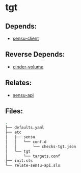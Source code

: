 # tgt

## Depends:

  -  [sensu-client](/salt/sensu-client)

## Reverse Depends:

  -  [cinder-volume](/salt/cinder-volume)

## Relates:

  -  [sensu-api](/salt/sensu-api)

## Files:

```bash
.
├── defaults.yaml
├── etc
│   ├── sensu
│   │   └── conf.d
│   │       └── checks-tgt.json
│   └── tgt
│       └── targets.conf
├── init.sls
└── relate-sensu-api.sls
```
